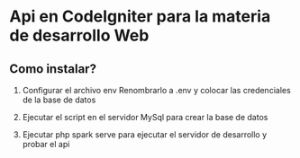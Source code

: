 # Api en CodeIgniter para la materia de desarrollo Web

## Como instalar?

1. Configurar el archivo env
Renombrarlo a .env y colocar las credenciales de la base de datos

2. Ejecutar el script en el servidor MySql para crear la base de datos

3. Ejecutar php spark serve para ejecutar el servidor de desarrollo y probar el api 

